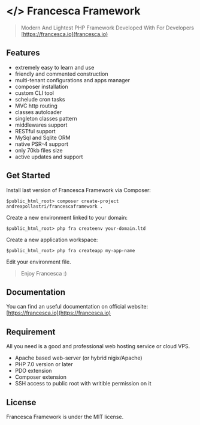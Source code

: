 # </> Francesca Framework

> Modern And Lightest PHP Framework Developed With  For Developers
[https://francesca.io](francesca.io)

## Features

* extremely easy to learn and use
* friendly and commented construction
* multi-tenant configurations and apps manager
* composer installation
* custom CLI tool
* schelude cron tasks
* MVC http routing
* classes autoloader
* singleton classes pattern
* middlewares support
* RESTful support
* MySql and Sqlite ORM
* native PSR-4 support
* only 70kb files size
* active updates and support

## Get Started

Install last version of Francesca Framework via Composer:
```
$public_html_root> composer create-project andreapollastri/francescaframework .
```

Create a new environment linked to your domain:
```
$public_html_root> php fra createenv your-domain.ltd
```

Create a new application workspace:
```
$public_html_root> php fra createapp my-app-name
```

Edit your environment file.

> Enjoy Francesca :)

## Documentation

You can find an useful documentation on official website: [https://francesca.io](https://francesca.io)

## Requirement

All you need is a good and professional web hosting service or cloud VPS.

* Apache based web-server (or hybrid nigix/Apache)
* PHP 7.0 version or later
* PDO extension
* Composer extension
* SSH access to public root with writible permission on it

## License

Francesca Framework is under the MIT license.

